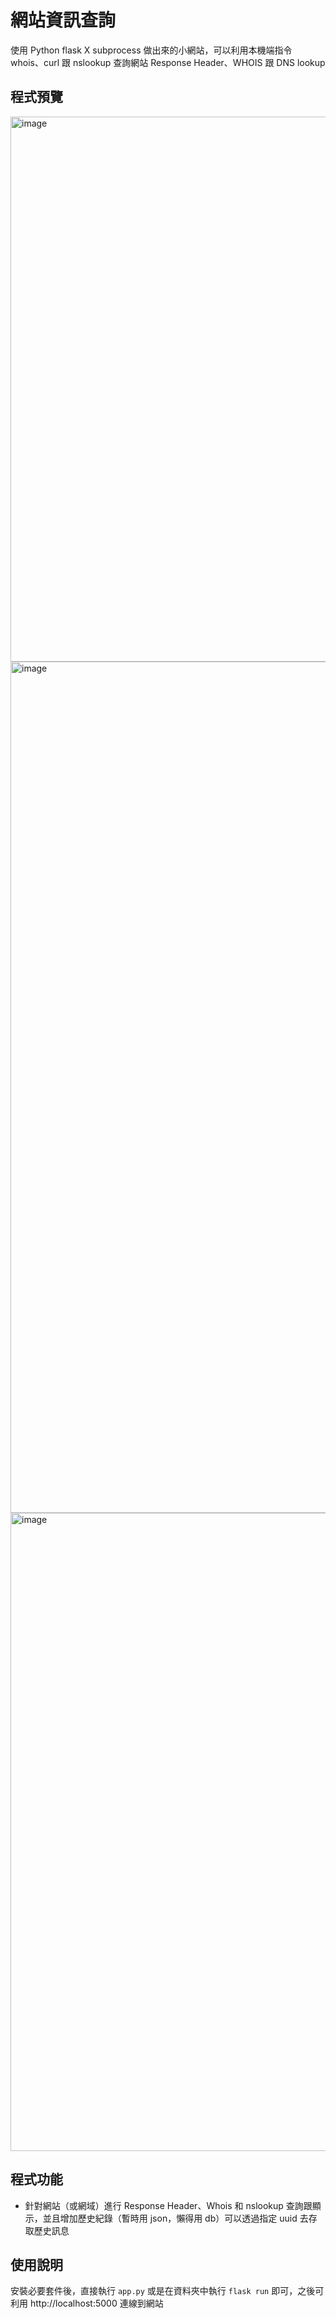 # 網站資訊查詢
使用 Python flask X subprocess 做出來的小網站，可以利用本機端指令 whois、curl 跟 nslookup 查詢網站 Response Header、WHOIS 跟 DNS lookup

## 程式預覽
<img width="872" alt="image" src="https://github.com/kangjwme/website_lookup_tools/assets/71870130/5e206d57-bff9-44d9-b550-9a4953997a02">
<img width="1362" alt="image" src="https://github.com/kangjwme/website_lookup_tools/assets/71870130/bae42141-ef90-4900-89db-9c4b64ca0592">

<img width="1021" alt="image" src="https://github.com/kangjwme/website_lookup_tools/assets/71870130/63301af8-9921-4a5b-9842-414d9fe33eb3">

## 程式功能
- 針對網站（或網域）進行 Response Header、Whois 和 nslookup 查詢跟顯示，並且增加歷史紀錄（暫時用 json，懶得用 db）可以透過指定 uuid 去存取歷史訊息
## 使用說明
安裝必要套件後，直接執行 `app.py` 或是在資料夾中執行 `flask run` 即可，之後可利用 http://localhost:5000 連線到網站
